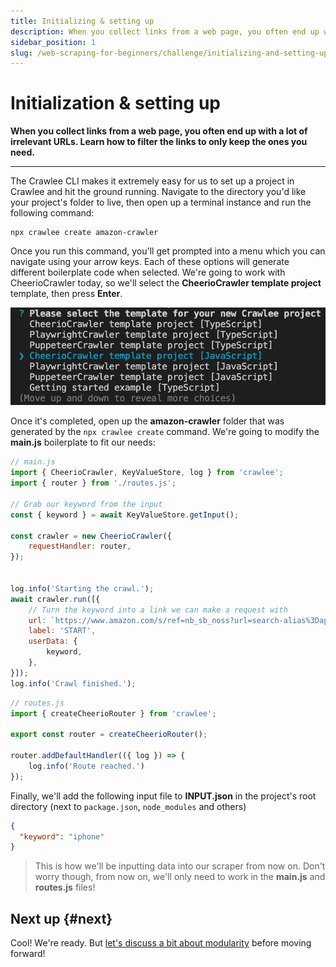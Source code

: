 ```yaml
---
title: Initializing & setting up
description: When you collect links from a web page, you often end up with a lot of irrelevant URLs. Learn how to filter the links to only keep the ones you need.
sidebar_position: 1
slug: /web-scraping-for-beginners/challenge/initializing-and-setting-up
---
```


# Initialization & setting up

**When you collect links from a web page, you often end up with a lot of irrelevant URLs. Learn how to filter the links to only keep the ones you need.**

---

The Crawlee CLI makes it extremely easy for us to set up a project in Crawlee and hit the ground running. Navigate to the directory you'd like your project's folder to live, then open up a terminal instance and run the following command:

```shell
npx crawlee create amazon-crawler
```

Once you run this command, you'll get prompted into a menu which you can navigate using your arrow keys. Each of these options will generate different boilerplate code when selected. We're going to work with CheerioCrawler today, so we'll select the **CheerioCrawler template project** template, then press **Enter**.

![Crawlee CLI "create" command](./images/crawlee-create.png)

Once it's completed, open up the **amazon-crawler** folder that was generated by the `npx crawlee create` command. We're going to modify the **main.js** boilerplate to fit our needs:

```js
// main.js
import { CheerioCrawler, KeyValueStore, log } from 'crawlee';
import { router } from './routes.js';

// Grab our keyword from the input
const { keyword } = await KeyValueStore.getInput();

const crawler = new CheerioCrawler({
    requestHandler: router,
});


log.info('Starting the crawl.');
await crawler.run([{
    // Turn the keyword into a link we can make a request with
    url: `https://www.amazon.com/s/ref=nb_sb_noss?url=search-alias%3Daps&field-keywords=${keyword}`,
    label: 'START',
    userData: {
        keyword,
    },    
}]);
log.info('Crawl finished.');
```

```js
// routes.js
import { createCheerioRouter } from 'crawlee';

export const router = createCheerioRouter();

router.addDefaultHandler(({ log }) => {
    log.info('Route reached.')
});
```

Finally, we'll add the following input file to **INPUT.json** in the project's root directory (next to `package.json`, `node_modules` and others)

```json
{
  "keyword": "iphone"
}
```

> This is how we'll be inputting data into our scraper from now on. Don't worry though, from now on, we'll only need  to work in the **main.js** and **routes.js** files!

## Next up {#next}

Cool! We're ready. But [let's discuss a bit about modularity](./modularity.md) before moving forward!
